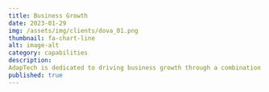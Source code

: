 ```yaml
---
title: Business Growth
date: 2023-01-29
img: /assets/img/clients/dova_01.png
thumbnail: fa-chart-line
alt: image-alt
category: capabilities
description:
AdapTech is dedicated to driving business growth through a combination of innovative technology and expert consultation. By leveraging the power of knowledge management, marketing automation, metrics and key performance indicators, customer support, and modernization and enhancement of operations, we help our clients achieve their goals. Our team is experienced in identifying areas for improvement and implementing solutions that drive results and optimize processes.
published: true
---
```

